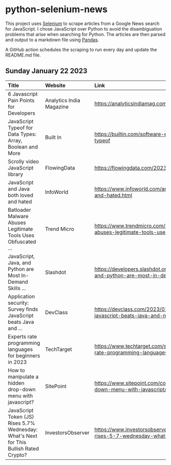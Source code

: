 # python-selenium-news

This project uses [Selenium](https://www.seleniumhq.org/) to scrape articles from a Google News search for JavaScript.
I chose JavaScript over Python to avoid the disambiguation problems that arise when searching for Python.
The articles are then parsed and output to a markdown file using [Pandas](https://pandas.pydata.org/).

A GitHub action schedules the scraping to run every day and update the README.md file.

## Sunday January 22 2023


| Title                                                                                  | Website                  | Link                                                                                                                                  |
|:---------------------------------------------------------------------------------------|:-------------------------|:--------------------------------------------------------------------------------------------------------------------------------------|
| 6 Javascript Pain Points for Developers                                                | Analytics India Magazine | https://analyticsindiamag.com/6-javascript-pain-points-for-developers/                                                                |
| JavaScript Typeof for Data Types: Array, Boolean and More                              | Built In                 | https://builtin.com/software-engineering-perspectives/javascript-array-typeof                                                         |
| Scrolly video JavaScript library                                                       | FlowingData              | https://flowingdata.com/2023/01/18/scrolly-video-javascript-library/                                                                  |
| JavaScript and Java both loved and hated                                               | InfoWorld                | https://www.infoworld.com/article/3686132/javascript-and-java-both-loved-and-hated.html                                               |
| Batloader Malware Abuses Legitimate Tools Uses Obfuscated ...                          | Trend Micro              | https://www.trendmicro.com/en_us/research/23/a/batloader-malware-abuses-legitimate-tools-uses-obfuscated-javasc.html                  |
| JavaScript, Java, and Python are Most In-Demand Skills ...                             | Slashdot                 | https://developers.slashdot.org/story/23/01/15/0355202/javascript-java-and-python-are-most-in-demand-skills-survey-finds              |
| Application security: Survey finds JavaScript beats Java and ...                       | DevClass                 | https://devclass.com/2023/01/17/application-security-survey-finds-javascript-beats-java-and-net-with-fewer-flaws-faster-fixes/        |
| Experts rate programming languages for beginners in 2023                               | TechTarget               | https://www.techtarget.com/searchsoftwarequality/news/252529257/Experts-rate-programming-languages-for-beginners-in-2023              |
| How to manipulate a hidden drop-down menu with javascript?                             | SitePoint                | https://www.sitepoint.com/community/t/how-to-manipulate-a-hidden-drop-down-menu-with-javascript/405857                                |
| JavaScript Token (JS) Rises 5.7% Wednesday: What's Next for This Bullish Rated Crypto? | InvestorsObserver        | https://www.investorsobserver.com/news/crypto-update/javascript-token-js-rises-5-7-wednesday-whats-next-for-this-bullish-rated-crypto |